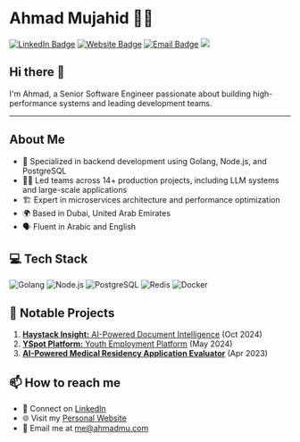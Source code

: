 # Ahmad Mujahid 👨‍💻
[![LinkedIn Badge](https://img.shields.io/badge/-ahmadmujahid-blue?style=flat-square&logo=Linkedin&logoColor=white&link=https://www.linkedin.com/in/ahmad-mujahid/)](https://www.linkedin.com/in/ahmad-mujahid/)
[![Website Badge](https://img.shields.io/badge/Website-ahmadmu.com-informational)](https://ahmadmu.com)
[![Email Badge](https://img.shields.io/badge/-me@ahmadmu.com-8B89CC?style=flat-square&logo=Protonmail&logoColor=white&link=mailto:me@ahmadmu.com)](mailto:me@ahmadmu.com)
![](https://komarev.com/ghpvc/?username=AhmadMuj&style=pixel)

## Hi there 👋
I'm Ahmad, a Senior Software Engineer passionate about building high-performance systems and leading development teams.

---

## About Me
- 🚀 Specialized in backend development using Golang, Node.js, and PostgreSQL
- 👨‍💼 Led teams across 14+ production projects, including LLM systems and large-scale applications
- 🏗️ Expert in microservices architecture and performance optimization
- 🌍 Based in Dubai, United Arab Emirates
- 🗣️ Fluent in Arabic and English

## 💻 Tech Stack
![Golang](https://img.shields.io/badge/-Golang-00ADD8?style=flat-square&logo=go&logoColor=white)
![Node.js](https://img.shields.io/badge/-Node.js-339933?style=flat-square&logo=node.js&logoColor=white)
![PostgreSQL](https://img.shields.io/badge/-PostgreSQL-336791?style=flat-square&logo=postgresql&logoColor=white)
![Redis](https://img.shields.io/badge/-Redis-DC382D?style=flat-square&logo=redis&logoColor=white)
![Docker](https://img.shields.io/badge/-Docker-2496ED?style=flat-square&logo=docker&logoColor=white)

## 🚀 Notable Projects
1. [**Haystack Insight:** AI-Powered Document Intelligence](https://ahmadmu.com/portfolio/ai-powered-documents-intelligence-haystack-insight) (Oct 2024)
2. [**YSpot Platform:** Youth Employment Platform](https://ahmadmu.com/portfolio/yspot-youth-platform-dubai) (May 2024)
3. [**AI-Powered Medical Residency Application Evaluator**](https://ahmadmu.com/portfolio/ai-powered-medical-residency-application-evaluator) (Apr 2023)

## 📫 How to reach me
- 💼 Connect on [LinkedIn](https://www.linkedin.com/in/ahmad-mujahid/)
- 🌐 Visit my [Personal Website](https://ahmadmu.com)
- 📧 Email me at [me@ahmadmu.com](mailto:me@ahmadmu.com)
